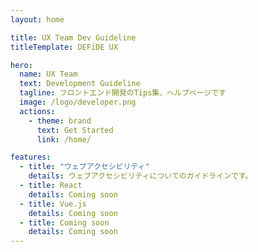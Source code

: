 ```yaml
---
layout: home

title: UX Team Dev Guideline
titleTemplate: DEFiDE UX

hero:
  name: UX Team 
  text: Development Guideline
  tagline: フロントエンド開発のTips集、ヘルプページです
  image: /logo/developer.png
  actions:
    - theme: brand
      text: Get Started
      link: /home/

features:
  - title: "ウェブアクセシビリティ"
    details: ウェブアクセシビリティについてのガイドラインです。
  - title: React
    details: Coming soon
  - title: Vue.js
    details: Coming soon
  - title: Coming soon
    details: Coming soon
---
```

